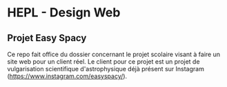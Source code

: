 # HEPL - Design Web

## Projet Easy Spacy

Ce repo fait office du dossier concernant le projet scolaire visant à faire un site web pour un client réel. Le client pour ce projet est un projet de vulgarisation scientifique d'astrophysique déjà présent sur Instagram (https://www.instagram.com/easyspacy/).
